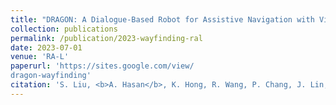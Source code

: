 ```yaml
---
title: "DRAGON: A Dialogue-Based Robot for Assistive Navigation with Visual Language Grounding"
collection: publications
permalink: /publication/2023-wayfinding-ral
date: 2023-07-01
venue: 'RA-L'
paperurl: 'https://sites.google.com/view/
dragon-wayfinding'
citation: 'S. Liu, <b>A. Hasan</b>, K. Hong, R. Wang, P. Chang, J. Lin, D. L. McPherson, W. A. Rogers, K. Driggs-Campbell. &quot; DRAGON: A Dialogue-Based Robot for Assistive Navigation with Visual Language Grounding &quot; <i>IEEE Robotics and Automation Letters</i>'
---
```

